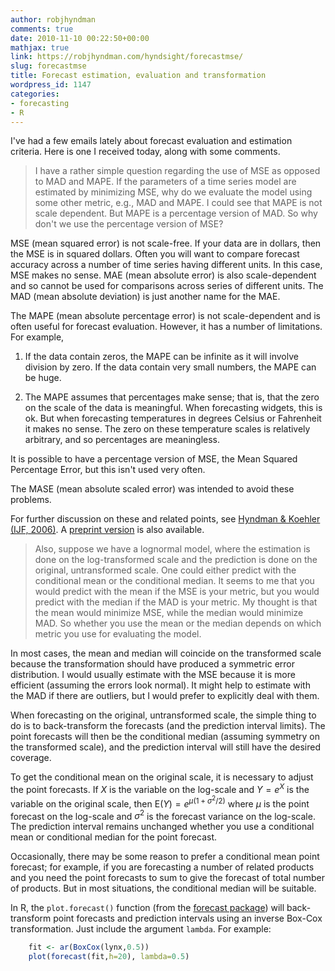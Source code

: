 ```yaml
---
author: robjhyndman
comments: true
date: 2010-11-10 00:22:50+00:00
mathjax: true
link: https://robjhyndman.com/hyndsight/forecastmse/
slug: forecastmse
title: Forecast estimation, evaluation and transformation
wordpress_id: 1147
categories:
- forecasting
- R
---
```


I've had a few emails lately about forecast evaluation and estimation criteria. Here is one I received today, along with some comments.


>I have a rather simple question regarding the use of MSE as opposed to MAD and MAPE. If the parameters of a time series model are estimated by minimizing MSE, why do we evaluate the model using some other metric, e.g., MAD and MAPE. I could see that MAPE is not scale dependent. But MAPE is a percentage version of MAD. So why don't we use the percentage version of MSE?

MSE (mean squared error) is not scale-free. If your data are in dollars, then the MSE is in squared dollars. Often you will want to compare forecast accuracy across a number of time series having different units. In this case, MSE makes no sense. MAE (mean absolute error) is also scale-dependent and so cannot be used for comparisons across series of different units.  The MAD (mean absolute deviation) is just another name for the MAE.

The MAPE (mean absolute percentage error) is not scale-dependent and is often useful for forecast evaluation. However, it has a number of limitations. For example,


  1. If the data contain zeros, the MAPE can be infinite as it will involve division by zero. If the data contain very small numbers, the MAPE can be huge.
    
  2. The MAPE assumes that percentages make sense; that is, that the zero on the scale of the data is meaningful. When forecasting widgets, this is ok. But when forecasting temperatures in degrees Celsius or Fahrenheit it makes no sense. The zero on these temperature scales is relatively arbitrary, and so percentages are meaningless.

It is possible to have a percentage version of MSE, the Mean Squared Percentage Error, but this isn't used very often.

The MASE (mean absolute scaled error) was intended to avoid these problems.

For further discussion on these and related points, see [Hyndman & Koehler (IJF, 2006)](/publications/another-look-at-measures-of-forecast-accuracy/). A [preprint version](/papers/mase.pdf) is also available.

>Also, suppose we have a lognormal model, where the estimation is done on the log-transformed scale and the prediction is done on the original, untransformed scale. One could either predict with the conditional mean or the conditional median. It seems to me that you would predict with the mean if the MSE is your metric, but you would predict with the median if the MAD is your metric. My thought is that the mean would minimize MSE, while the median would minimize MAD. So whether you use the mean or the median depends on which metric you use for evaluating the model.

In most cases, the mean and median will coincide on the transformed scale because the transformation should have produced a symmetric error distribution. I would usually estimate with the MSE because it is more efficient (assuming the errors look normal). It might help to estimate with the MAD if there are outliers, but I would prefer to explicitly deal with them.

When forecasting on the original, untransformed scale, the simple thing to do is to back-transform the forecasts (and the prediction interval limits). The point forecasts will then be the conditional median (assuming symmetry on the transformed scale), and the prediction interval will still have the desired coverage.

To get the conditional mean on the original scale, it is necessary to adjust the point forecasts. If $X$ is the variable on the log-scale and $Y = e^X$ is the variable on the original scale, then $\text{E}(Y) = e^{\mu(1 + \sigma^2/{2})}$ where $\mu$ is the point forecast on the log-scale and $\sigma^2$ is the forecast variance on the log-scale. The prediction interval remains unchanged whether you use a conditional mean or conditional median for the point forecast.

Occasionally, there may be some reason to prefer a conditional mean point forecast; for example, if you are forecasting a number of related products and you need the point forecasts to sum to give the forecast of total number of products. But in most situations, the conditional median will be suitable.

In R, the `plot.forecast()` function (from the [forecast package](http://github.com/robjhyndman/forecast/)) will back-transform point forecasts and prediction intervals using an inverse Box-Cox transformation. Just include the argument `lambda`. For example:

```r    
    fit <- ar(BoxCox(lynx,0.5))
    plot(forecast(fit,h=20), lambda=0.5)
```
